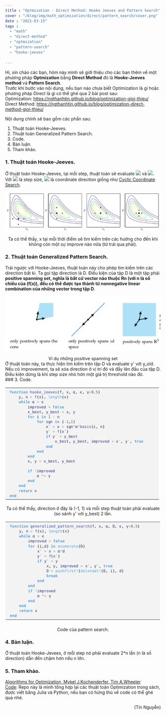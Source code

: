 ```yaml
---
title : "Optmization - Direct Method: Hooke Jeeves and Pattern Search"
cover : "/blog/img/math_optimization/direct/pattern_search/cover.png"
date : "2021-03-15"
tags : 
  - "math"
  - "direct-method"
  - "optmization"
  - "pattern-search"
  - "hooke-jeeves"

---
```


Hi, xin chào các bạn, hôm này mình sẽ giới thiệu cho các bạn thêm về một phương pháp <b>Optmization</b> bằng <b>Direct Method</b> đó là <b>Hooke-Jeeves method</b> và <b>Pattern Search</b>.<br/>
Trước khi bước vào nội dung, nếu bạn nào chưa biết Optimization là gì hoặc phương pháp Direct là gì có thể ghé qua 2 bài post sau:<br/>
Optimization: https://ngthanhtin.github.io/blog/optimization-gioi-thieu/</br>
Direct Method: https://ngthanhtin.github.io/blog/optimization-direct-method-gioi-thieu/</br>

Nội dung chính sẽ bao gồm các phần sau: <br/>

1. Thuật toán Hooke-Jeeves.
2. Thuật toán Generalized Pattern Search.
3. Code.
4. Bàn luận.
5. Tham khảo.



### 1. Thuật toán Hooke-Jeeves.
Ở thuật toán Hooke-Jeeves, tại mỗi step, thuật toán sẽ evaluate <img src="https://render.githubusercontent.com/render/math?math=f(x)"> và <img src="https://render.githubusercontent.com/render/math?math=f(x + \alpha e^{i})">.<br/>
Với <img src="https://render.githubusercontent.com/render/math?math=\alpha"> là step size, <img src="https://render.githubusercontent.com/render/math?math=e^{i}"> là coordinate direction giống như [Cyclic Coordinate Search](https://ngthanhtin.github.io/blog/algorithms_for_optimization/direct_method/optimization-direct-method-gioi-thieu/).<br/>
<p align="center">
  <img src="https://github.com/ngthanhtin/blog/blob/master/static/img/math_optimization/direct/pattern_search/hooke_jeeves.png?raw=true">
</p>
<div style="text-align: center">Ta có thể thấy, x tại mỗi thời điểm sẽ tìm kiếm trên các hướng cho đến khi không còn một sự improve nào nữa (từ trái qua phải).</div>

### 2. Thuật toán Generalized Pattern Search.
Trái ngược với Hooke-Jeeves, thuật toán này cho phép tìm kiếm trên các direction bất kì. Ta gọi tập direction là D. Điều kiện của tập D là một tập phải <b>positive spanning set, nghĩa là bất cứ vector nào thuộc Rn (với n là số chiều của (f(x)), đều có thể được tạo thành từ <b>nonnegative linear combination</b> của những vector trong tập D</b>.
<p align="center">
  <img src="https://github.com/ngthanhtin/blog/blob/master/static/img/math_optimization/direct/pattern_search/positive_spanning_set.png?raw=true">
</p>
<div style="text-align: center">Ví dụ những positive spanning set</div>
Ở thuật toán này, ta thực hiện tìm kiếm trên tập D và evaluate y' với y_old. Nếu có improvement, ta sẽ xóa direction ở vị trí đó và đẩy lên đầu của tập D.<br/>
Điều kiện dừng là khi step size nhỏ hơn một giá trị threshold nào đó.<br/>
### 3. Code.
<p align="center">
  <img src="https://github.com/ngthanhtin/blog/blob/master/static/img/math_optimization/direct/pattern_search/code_hooke_jeeves.png?raw=true">
</p>
<div style="text-align: center">Ta có thể thấy, direction ở đây là (-1, 1) và mỗi step thuật toán phải evaluate (so sánh y' với y_best) 2 lần.</div>

<p align="center">
  <img src="https://github.com/ngthanhtin/blog/blob/master/static/img/math_optimization/direct/pattern_search/code_pattern_search.png?raw=true">
</p>
<div style="text-align: center">Code của pattern search.</div>

### 4. Bàn luận.
Ở thuật toán Hooke-Jevees, ở mỗi step nó phải evaluate 2*n lần (n là số direction) dẫn đến chậm hơn nếu n lớn.<br/>

### 5. Tham khảo.
[Algorithms for Optimization, Mykel J.Kochenderfer, Tim A.Wheeler]()<br/>
[Code](https://github.com/ngthanhtin/optimization_algorithm): Repo này là mình tổng hợp lại các thuật toán Optimization trong sách, được viết bằng Julia và Python, nếu bạn có hứng thú về code có thể ghé qua nhé.<br/>

<div style="text-align: right"> (Tín Nguyễn) </div>
